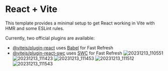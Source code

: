 # React + Vite

This template provides a minimal setup to get React working in Vite with HMR and some ESLint rules.

Currently, two official plugins are available:

- [@vitejs/plugin-react](https://github.com/vitejs/vite-plugin-react/blob/main/packages/plugin-react/README.md) uses [Babel](https://babeljs.io/) for Fast Refresh
- [@vitejs/plugin-react-swc](https://github.com/vitejs/vite-plugin-react-swc) uses [SWC](https://swc.rs/) for Fast Refresh
![20231213_110551](https://github.com/haneen-abuzaid-sy/first-react-project/assets/145657902/8b5e8c97-2a46-4ea6-9ff7-465a19951540)
![20231213_111423](https://github.com/haneen-abuzaid-sy/first-react-project/assets/145657902/3e8d57ee-103d-4daa-a814-2f945aacf975)
![20231213_111453](https://github.com/haneen-abuzaid-sy/first-react-project/assets/145657902/d72e0feb-6cb9-4ffc-a42b-ba3695bd181f)
![20231213_111512](https://github.com/haneen-abuzaid-sy/first-react-project/assets/145657902/3c974ca1-98d8-4d38-8f95-a3e1ffe8a806)
![20231213_111543](https://github.com/haneen-abuzaid-sy/first-react-project/assets/145657902/47643b49-04e2-4ad9-8f0f-5358cc0866aa)
